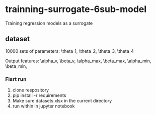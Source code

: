 # trainning-surrogate-6sub-model
Training regression models as a surrogate 

## dataset

10000 sets of parameters: \theta_1, \theta_2, \theta_3, \theta_4

Output features: \alpha_v, \beta_v, \alpha_max, \beta_max, \alpha_min, \beta_min, 



### Fisrt run
1. clone respository
2. pip install -r requirements
3. Make sure datasets.xlsx in the current directory
4. run within in jupyter notebook
